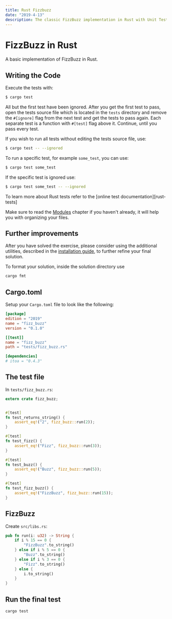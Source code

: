 ```yaml
---
title: Rust Fizzbuzz
date: "2019-4-13"
description: The classic FizzBuzz implementation in Rust with Unit Testing.
---
```


# FizzBuzz in Rust

A basic implementation of FizzBuzz in Rust.

## Writing the Code

Execute the tests with:

```bash
$ cargo test
```

All but the first test have been ignored. After you get the first test to
pass, open the tests source file which is located in the `tests` directory
and remove the `#[ignore]` flag from the next test and get the tests to pass
again. Each separate test is a function with `#[test]` flag above it.
Continue, until you pass every test.

If you wish to run all tests without editing the tests source file, use:

```bash
$ cargo test -- --ignored
```

To run a specific test, for example `some_test`, you can use:

```bash
$ cargo test some_test
```

If the specific test is ignored use:

```bash
$ cargo test some_test -- --ignored
```

To learn more about Rust tests refer to the [online test documentation][rust-tests]

Make sure to read the [Modules](https://doc.rust-lang.org/book/ch07-02-modules-and-use-to-control-scope-and-privacy.html) chapter if you
haven't already, it will help you with organizing your files.

## Further improvements

After you have solved the exercise, please consider using the additional utilities, described in the [installation guide](https://exercism.io/tracks/rust/installation), to further refine your final solution.

To format your solution, inside the solution directory use

```bash
cargo fmt
```

## Cargo.toml

Setup your `Cargo.toml` file to look like the following:

```toml
[package]
edition = "2019"
name = "fizz_buzz"
version = "0.1.0"

[[test]]
name = "fizz_buzz"
path = "tests/fizz_buzz.rs"

[dependencies]
# itoa = "0.4.3"
```

## The test file

In `tests/fizz_buzz.rs`:

```rust
extern crate fizz_buzz;


#[test]
fn test_returns_string() {
    assert_eq!("2", fizz_buzz::run(2));
}

#[test]
fn test_fizz() {
    assert_eq!("Fizz", fizz_buzz::run(3));
}

#[test]
fn test_buzz() {
    assert_eq!("Buzz", fizz_buzz::run(5));
}

#[test]
fn test_fizz_buzz() {
    assert_eq!("FizzBuzz", fizz_buzz::run(15));
}
```

## FizzBuzz

Create `src/libs.rs`:

```rust
pub fn run(i: u32) -> String {
    if i % 15 == 0 {
        "FizzBuzz".to_string()
    } else if i % 5 == 0 {
        "Buzz".to_string()
    } else if i % 3 == 0 {
        "Fizz".to_string()
    } else {
        i.to_string()
    }
}
```

## Run the final test

`cargo test`
